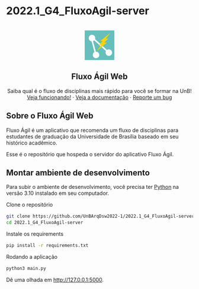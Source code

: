 # 2022.1_G4_FluxoAgil-server

<br />
<div align="center">
  <a href="#">
    <img src="docs/logo.png" alt="Logo" width="80" height="80">
  </a>

  <h2 align="center">Fluxo Ágil Web</h2>

  <p align="center">
    Saiba qual é o fluxo de disciplinas mais rápido para você se formar na UnB!
    <br />
    <a href="#">Veja funcionando!</a>
    ·
    <a href="fluxoagil.herokuapp.com">Veja a documentação</a>
    ·
    <a href="https://github.com/UnBArqDsw2022-1/2022.1_G4_FluxoAgil-web/issues/new/">
      Reporte um bug</a>
  </p>
</div>

## Sobre o Fluxo Ágil Web

Fluxo Ágil é um aplicativo que recomenda um fluxo de disciplinas 
para estudantes de graduação da Universidade de Brasília baseado
em seu histórico acadêmico.

Esse é o repositório que hospeda o servidor do aplicativo Fluxo Ágil.

## Montar ambiente de desenvolvimento

Para subir o ambiente de desenvolvimento, você precisa ter
[Python](https://www.python.org/) na versão 3.10 instalado
em seu computador.

Clone o repositório

```sh
git clone https://github.com/UnBArqDsw2022-1/2022.1_G4_FluxoAgil-server
cd 2022.1_G4_FluxoAgil-server
```

Instale os requirements

```sh
pip install -r requirements.txt
```

Rodando a aplicação

```sh
python3 main.py
```

Dê uma olhada em http://127.0.0.1:5000.
